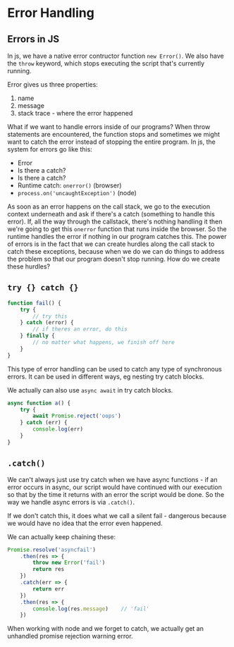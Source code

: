 # Error Handling

## Errors in JS

In js, we have a native error contructor function `new Error()`. We also have the `throw` keyword, which stops executing the script that's currently running. 

Error gives us three properties:
1. name
2. message
3. stack trace - where the error happened

What if we want to handle errors inside of our programs? When throw statements are encountered, the function stops and sometimes we might want to catch the error instead of stopping the entire program. In js, the system for errors go like this:

- Error
- Is there a catch?
- Is there a catch?
- Runtime catch: `onerror()` (browser)
- `process.on('uncaughtException')` (node)

As soon as an error happens on the call stack, we go to the execution context underneath and ask if there's a catch (something to handle this error). If, all the way through the callstack, there's nothing handling it then we're going to get this `onerror` function that runs inside the browser. So the runtime handles the error if nothing in our program catches this. The power of errors is in the fact that we can create hurdles along the call stack to catch these exceptions, because when we do we can do things to address the problem so that our program doesn't stop running. How do we create these hurdles?

## `try {} catch {}`
```js
function fail() {
	try {
		// try this
	} catch (error) {
		// if theres an error, do this
	} finally {
		// no matter what happens, we finish off here
	}
}
```

This type of error handling can be used to catch any type of synchronous errors. It can be used in different ways, eg nesting try catch blocks. 

We actually can also use `async await` in try catch blocks.

```js
async function a() {
	try {
		await Promise.reject('oops')
	} catch (err) {
		console.log(err)
	}
}
```

## `.catch()`

We can't always just use try catch when we have async functions - if an error occurs in async, our script would have continued with our execution so that by the time it returns with an error the script would be done. So the way we handle async errors is via `.catch()`.

If we don't catch this, it does what we call a silent fail - dangerous because we would have no idea that the error even happened. 

We can actually keep chaining these:
```js
Promise.resolve('asyncfail')
	.then(res => {
		throw new Error('fail')
		return res
	})
	.catch(err => {
		return err
	})
	.then(res => {
		console.log(res.message)	// 'fail'
	})
```

When working with node and we forget to catch, we actually get an unhandled promise rejection warning error. 